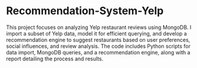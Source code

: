 # Recommendation-System-Yelp

This project focuses on analyzing Yelp restaurant reviews using MongoDB. I import a subset of Yelp data, model it for efficient querying, and develop a recommendation engine to suggest restaurants based on user preferences, social influences, and review analysis. 
The code includes Python scripts for data import, MongoDB queries, and a recommendation engine, along with a report detailing the process and results.
